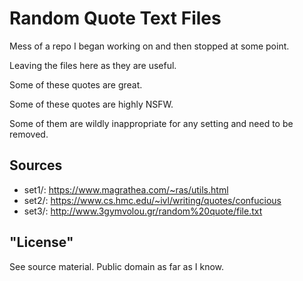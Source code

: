 # Random Quote Text Files

Mess of a repo I began working on and then stopped at some point.

Leaving the files here as they are useful.

Some of these quotes are great.

Some of these quotes are highly NSFW.

Some of them are wildly inappropriate for any setting and need to be removed.

## Sources

 - set1/: https://www.magrathea.com/~ras/utils.html
 - set2/: https://www.cs.hmc.edu/~ivl/writing/quotes/confucious
 - set3/: http://www.3gymvolou.gr/random%20quote/file.txt

## "License"

See source material.  Public domain as far as I know.

